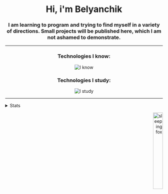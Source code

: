 <h1 align="center">Hi, i'm Belyanchik</h1>

<h3 align="center">I am learning to program and trying to find myself in a variety of directions. Small projects will be published here, which I am not ashamed to demonstrate.</h3>

---
<h3 align="center">Technologies I know:</h3>
<p align="center"><img src="https://skillicons.dev/icons?i=py,html,css,js,md,unity" alt="I know"></p>
<h3 align="center">Technologies I study:</h3>
<p align="center"><img src="https://skillicons.dev/icons?i=cs" alt="I study"></p>

---
<details>
<summary>Stats</summary>
<p align="center"><img src="https://github-readme-stats.vercel.app/api/top-langs/?username=belyanchik&layout=compact" alt="Language"></p>
<p></p>
<p align="center"><img src="https://komarev.com/ghpvc/?username=Belyanchik&color=orange&style=for-the-badge" alt="Views"></p>
</details>

<a href="https://www.vecteezy.com/free-vector/sleeping-fox"><p align="right"><img src="https://media.discordapp.net/attachments/967792782297170062/972459123507593246/Project_2.gif" alt="sleeping fox" width="25%"></p></a>
